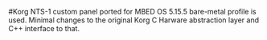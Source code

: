 #Korg NTS-1 custom panel ported for MBED OS 5.15.5 
bare-metal profile is used.   Minimal changes to the 
original Korg C Harware abstraction layer and C++ interface to that.    